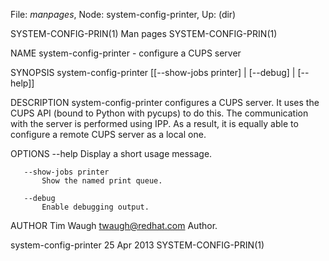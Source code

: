 File: *manpages*,  Node: system-config-printer,  Up: (dir)

SYSTEM-CONFIG-PRIN(1)              Man pages             SYSTEM-CONFIG-PRIN(1)



NAME
       system-config-printer - configure a CUPS server

SYNOPSIS
       system-config-printer [[--show-jobs printer] | [--debug] | [--help]]

DESCRIPTION
       system-config-printer configures a CUPS server. It uses the CUPS API
       (bound to Python with pycups) to do this. The communication with the
       server is performed using IPP. As a result, it is equally able to
       configure a remote CUPS server as a local one.

OPTIONS
       --help
           Display a short usage message.

       --show-jobs printer
           Show the named print queue.

       --debug
           Enable debugging output.

AUTHOR
       Tim Waugh <twaugh@redhat.com>
           Author.



system-config-printer             25 Apr 2013            SYSTEM-CONFIG-PRIN(1)
